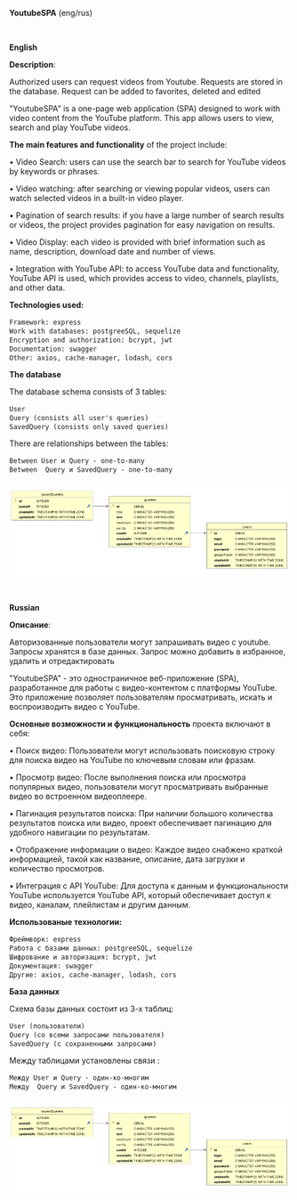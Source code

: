 **YoutubeSPA**
(eng/rus)

</br>

**English**

**Description**: 

Authorized users can request videos from Youtube. Requests are stored in the database. Request can be added to favorites, deleted and edited


"YoutubeSPA" is a one-page web application (SPA) designed to work with video content from the YouTube platform. This app allows users to view, search and play YouTube videos.

**The main features and functionality** of the project include:

&bull; Video Search: users can use the search bar to search for YouTube videos by keywords or phrases.
 
&bull; Video watching: after searching or viewing popular videos, users can watch selected videos in a built-in video player.

&bull; Pagination of search results: if you have a large number of search results or videos, the project provides pagination for easy navigation on results.

&bull; Video Display: each video is provided with brief information such as name, description, download date and number of views.

&bull; Integration with YouTube API: to access YouTube data and functionality, YouTube API is used, which provides access to video, channels, playlists, and other data.


**Technologies used:** 

    Framework: express
    Work with databases: postgreeSQL, sequelize
    Encryption and authorization: bcrypt, jwt
    Documentation: swagger 
    Other: axios, cache-manager, lodash, cors

**The database**

The database schema consists of 3 tables:

    User
    Query (consists all user's queries)
    SavedQuery (consists only saved queries)

There are relationships between the tables:

    Between User и Query - one-to-many
    Between  Query и SavedQuery - one-to-many


![alt text](README.image/DBSchema.jpg)


</br>

**Russian**

**Описание**: 

Авторизованные пользователи могут запрашивать видео с youtube. Запросы хранятся в базе данных. Запрос можно добавить в избранное, удалить и отредактировать


"YoutubeSPA" - это одностраничное веб-приложение (SPA), разработанное для работы с видео-контентом с платформы YouTube. Это приложение позволяет пользователям просматривать, искать и воспроизводить видео с YouTube.


**Основные возможности и функциональность** проекта включают в себя:

&bull; Поиск видео: Пользователи могут использовать поисковую строку  для поиска видео на YouTube по ключевым словам или фразам. 
 
&bull; Просмотр видео: После выполнения поиска или просмотра популярных видео, пользователи могут просматривать выбранные видео во встроенном видеоплеере.

&bull; Пагинация результатов поиска: При наличии большого количества результатов поиска или видео, проект обеспечивает пагинацию для удобного навигации по результатам.

&bull; Отображение информации о видео: Каждое видео снабжено краткой информацией, такой как название, описание, дата загрузки и количество просмотров.

&bull; Интеграция с API YouTube: Для доступа к данным и функциональности YouTube используется YouTube API, который обеспечивает доступ к видео, каналам, плейлистам и другим данным.


**Использованые технологии:** 

    Фреймворк: express
    Работа с базами данных: postgreeSQL, sequelize
    Шифрование и авторизация: bcrypt, jwt
    Документация: swagger 
    Другие: axios, cache-manager, lodash, cors

**База данных**

Схема базы данных состоит из 3-х таблиц: 

    User (пользователи)
    Query (со всеми запросами пользователя)
    SavedQuery (с сохраненными запросами)

Между таблицами установлены связи : 

    Между User и Query - один-ко-многим
    Между  Query и SavedQuery - один-ко-многим


![alt text](README.image/DBSchema.jpg)
